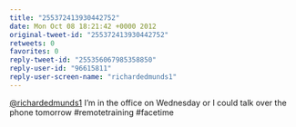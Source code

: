 ```yaml
---
title: "255372413930442752"
date: Mon Oct 08 18:21:42 +0000 2012
original-tweet-id: "255372413930442752"
retweets: 0
favorites: 0
reply-tweet-id: "255356067985358850"
reply-user-id: "96615811"
reply-user-screen-name: "richardedmunds1"
---
```

<a href="https://twitter.com/richardedmunds1">@richardedmunds1</a> I’m in the office on Wednesday or I could talk over the phone tomorrow #remotetraining #facetime
